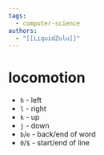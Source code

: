 ```yaml
---
tags:
  - computer-science
authors:
  - "[[LiquidZulu]]"
---
```

# locomotion
+ `h` - left
+ `l` - right
+ `k` - up
+ `j` - down
+ `b`/`e` - back/end of word
+ `0`/`$` - start/end of line